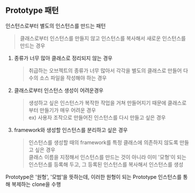 ## Prototype 패턴

인스턴스로부터 별도의 인스턴스를 만드는 패턴</br>

> 클래스로부터 인스턴스를 만들지 않고 인스턴스를 복사해서 새로운 인스턴스를 만드는 경우

1. 종류가 너무 많아 클래스로 정리되지 않는 경우
    > 취급하는 오브젝트의 종류가 너무 많아서 각각을 별도의 클래스로 만들어 다수의 소스 파일을 작성해야 하는 경우
2. 클래스로부터 인스턴스 생성이 어려운경우
    > 생성하고 싶은 인스턴스가 복작한 작업을 거쳐 만들어지기 때문에 클래스로부터 만들기가 매우 어려운 경우</br> ex) 사용자 조작으로 만들어진 인스턴스를 다시 만들고 싶은 경우
3. framework와 생성할 인스턴스를 분리하고 싶은 경우
    > 인스턴스를 생성할 때의 framework를 특정 클래스에 의존하지 않도록 만들고 싶은 경우</br>
    클래스 이름을 지정해서 인스턴스를 만드는 것이 아니라 이미 '모형'이 되는 인스턴스를 등록해 두고, 그 등록된 인스턴스를 복사해서 인스턴스를 생성

Prototype은 '원형', '모범'을 뜻하는데, 이러한 원형이 되는 Prototype 인스턴스를 통해 복제하는 clone을 수행